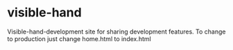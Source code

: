 # visible-hand
Visible-hand-development site for sharing development features.  To change to production just change home.html to index.html
